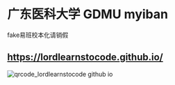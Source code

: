 # 广东医科大学 GDMU myiban
fake易班校本化请销假
## https://lordlearnstocode.github.io/
![qrcode_lordlearnstocode github io](https://user-images.githubusercontent.com/65746397/177023376-3e5191db-fdd3-46f3-84fb-95dc95ccc823.png)
